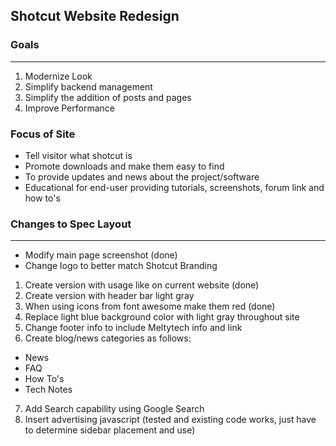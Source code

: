 ## Shotcut Website Redesign

### Goals
----
1. Modernize Look
2. Simplify backend management
3. Simplify the addition of posts and pages
4. Improve Performance

### Focus of Site
* Tell visitor what shotcut is
* Promote downloads and make them easy to find
* To provide updates and news about the project/software
* Educational for end-user providing tutorials, screenshots, forum link and how to's

### Changes to Spec Layout
----
* Modify main page screenshot (done)
* Change logo to better match Shotcut Branding
1. Create version with usage like on current website (done)
2. Create version with header bar light gray 
3. When using icons from font awesome make them red (done)
4. Replace light blue background color with light gray throughout site
5. Change footer info to include Meltytech info and link
6. Create blog/news categories as follows:
* News
* FAQ
* How To's
* Tech Notes
7. Add Search capability using Google Search
8. Insert advertising javascript (tested and existing code works, just have to determine sidebar placement and use) 





